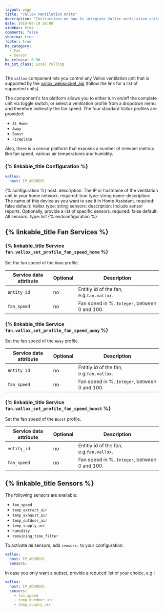 ```yaml
---
layout: page
title: "Vallox Ventilation Units"
description: "Instructions on how to integrate Vallox ventilation units into Home Assistant."
date: 2019-06-19 20:00
sidebar: true
comments: false
sharing: true
footer: true
ha_category:
  - Fan
  - Sensor
ha_release: 0.96
ha_iot_class: Local Polling
---
```


The `vallox` component lets you control any Vallox ventilation unit that is supported by the [vallox_websocket_api](https://github.com/yozik04/vallox_websocket_api) (follow the link for a list of supported units).

The component's fan platform allows you to either turn on/off the complete unit via toggle switch, or select a ventilation profile from a dropdown menu and therefore indirectly the fan speed. The four standard Vallox profiles are provided:

- `At Home`
- `Away`
- `Boost`
- `Fireplace`

Also, there is a sensor platform that exposes a number of relevant metrics like fan speed, various air temperatures and humidity.

### {% linkable_title Configuration %}

```yaml
vallox:
  host: IP_ADDRESS
```

{% configuration %}
host:
  description: The IP or hostname of the ventilation unit in your home network.
  required: true
  type: string
name:
  description: The name of this device as you want to see it in Home Assistant.
  required: false
  default: Vallox
  type: string
sensors:
  description: Include sensor reports. Optionally, provide a list of specific sensors.
  required: false
  default: All sensors.
  type: list
{% endconfiguration %}

## {% linkable_title Fan Services %}

### {% linkable_title Service `fan.vallox_set_profile_fan_speed_home` %}

Set the fan speed of the `Home` profile.

| Service data attribute | Optional | Description                                     |
|------------------------|----------|-------------------------------------------------|
| `entity_id`            |       no | Entitiy id of the fan, e.g.`fan.vallox`.        |
| `fan_speed`            |       no | Fan speed in %. `Integer`, between 0 and 100.   |


### {% linkable_title Service `fan.vallox_set_profile_fan_speed_away` %}

Set the fan speed of the `Away` profile.

| Service data attribute | Optional | Description                                     |
|------------------------|----------|-------------------------------------------------|
| `entity_id`            |       no | Entitiy id of the fan, e.g.`fan.vallox`.        |
| `fan_speed`            |       no | Fan speed in %. `Integer`, between 0 and 100.   |

### {% linkable_title Service `fan.vallox_set_profile_fan_speed_boost` %}

Set the fan speed of the `Boost` profile.

| Service data attribute | Optional | Description                                     |
|------------------------|----------|-------------------------------------------------|
| `entity_id`            |       no | Entitiy id of the fan, e.g.`fan.vallox`.        |
| `fan_speed`            |       no | Fan speed in %. `Integer`, between 0 and 100.   |

## {% linkable_title Sensors %}

The following sensors are available:

- `fan_speed`
- `temp_extract_air`
- `temp_exhaust_air`
- `temp_outdoor_air`
- `temp_supply_air`
- `humidity`
- `remaining_time_filter`

To activate _all_ sensors, add `sensors:` to your configuration:

```yaml
vallox:
  host: IP_ADDRESS
  sensors:
```

In case you only want a subset, provide a reduced list of your choice, e.g.:

```yaml
vallox:
  host: IP_ADDRESS
  sensors:
    - fan_speed
    - temp_outdoor_air
    - temp_supply_air
```
